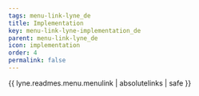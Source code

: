 ```yaml
---
tags: menu-link-lyne_de
title: Implementation
key: menu-link-lyne-implementation_de
parent: menu-link-lyne_de
icon: implementation
order: 4
permalink: false  
---
```

{{ lyne.readmes.menu.menulink | absolutelinks | safe }}


